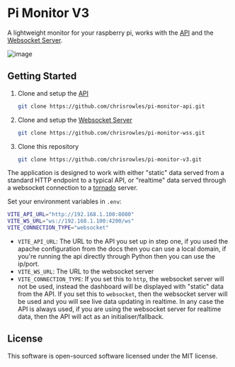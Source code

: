 # Pi Monitor V3

A lightweight monitor for your raspberry pi, works with the [API](https://github.com/chrisrowles/pi-monitor-api) and the [Websocket Server](https://github.com/chrisrowles/pi-monitor-wss).

![image](https://i.imgur.com/PNIYBTk.png)

## Getting Started

1. Clone and setup the [API](https://github.com/chrisrowles/pi-monitor-api)
    ```sh
    git clone https://github.com/chrisrowles/pi-monitor-api.git
    ```
2. Clone and setup the [Websocket Server](https://github.com/chrisrowles/pi-monitor-wss)
    ```sh
    git clone https://github.com/chrisrowles/pi-monitor-wss.git
    ```
3. Clone this repository
    ```sh
    git clone https://github.com/chrisrowles/pi-monitor-v3.git
    ```

The application is designed to work with either "static" data served from a standard HTTP endpoint to a typical API, or "realtime" data served through a websocket connection to a [tornado](https://www.tornadoweb.org/en/stable/) server.

Set your environment variables in `.env`:

```sh
VITE_API_URL="http://192.168.1.100:8080"
VITE_WS_URL="ws://192.168.1.100:4200/ws"
VITE_CONNECTION_TYPE="websocket"
```

- `VITE_API_URL`: The URL to the API you set up in step one, if you used the apache configuration from the docs then you can use a local domain, if you're running the api directly through Python then you can use the ip/port.
- `VITE_WS_URL`: The URL to the websocket server
- `VITE_CONNECTION_TYPE`: If you set this to `http`, the websocket server will not be used, instead the dashboard will be displayed with "static" data from the API. If you set this to `websocket`, then the websocket server will be used and you will see live data updating in realtime. In any case the API is always used, if you are using the websocket server for realtime data, then the API will act as an initialiser/fallback.


## License
This software is open-sourced software licensed under the MIT license.